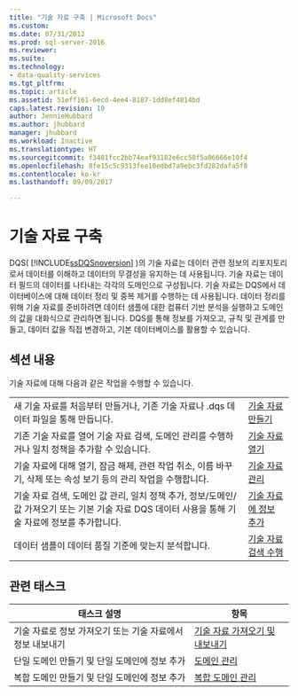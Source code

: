 ```yaml
---
title: "기술 자료 구축 | Microsoft Docs"
ms.custom: 
ms.date: 07/31/2012
ms.prod: sql-server-2016
ms.reviewer: 
ms.suite: 
ms.technology:
- data-quality-services
ms.tgt_pltfrm: 
ms.topic: article
ms.assetid: 51eff161-6ecd-4ee4-8187-1dd8ef4814bd
caps.latest.revision: 10
author: JennieHubbard
ms.author: jhubbard
manager: jhubbard
ms.workload: Inactive
ms.translationtype: HT
ms.sourcegitcommit: f3481fcc2bb74eaf93182e6cc58f5a06666e10f4
ms.openlocfilehash: 8fe15c5c9313fee10edbd7a9ebc3fd282dafa5f8
ms.contentlocale: ko-kr
ms.lasthandoff: 09/09/2017

---
```

# <a name="building-a-knowledge-base"></a>기술 자료 구축
  DQS( [!INCLUDE[ssDQSnoversion](../includes/ssdqsnoversion-md.md)] )의 기술 자료는 데이터 관련 정보의 리포지토리로서 데이터를 이해하고 데이터의 무결성을 유지하는 데 사용됩니다. 기술 자료는 데이터 필드의 데이터를 나타내는 각각의 도메인으로 구성됩니다. 기술 자료는 DQS에서 데이터베이스에 대해 데이터 정리 및 중복 제거를 수행하는 데 사용됩니다. 데이터 정리를 위해 기술 자료를 준비하려면 데이터 샘플에 대한 컴퓨터 기반 분석을 실행하고 도메인의 값을 대화식으로 관리하면 됩니다. DQS를 통해 정보를 가져오고, 규칙 및 관계를 만들고, 데이터 값을 직접 변경하고, 기본 데이터베이스를 활용할 수 있습니다.  
  
## <a name="in-this-section"></a>섹션 내용  
 기술 자료에 대해 다음과 같은 작업을 수행할 수 있습니다.  
  
|||  
|-|-|  
|새 기술 자료를 처음부터 만들거나, 기존 기술 자료나 .dqs 데이터 파일을 통해 만듭니다.|[기술 자료 만들기](../data-quality-services/create-a-knowledge-base.md)|  
|기존 기술 자료를 열어 기술 자료 검색, 도메인 관리를 수행하거나 일치 정책을 추가할 수 있습니다.|[기술 자료 열기](../data-quality-services/open-a-knowledge-base.md)|  
|기술 자료에 대해 열기, 잠금 해제, 관련 작업 취소, 이름 바꾸기, 삭제 또는 속성 보기 등의 관리 작업을 수행합니다.|[기술 자료 관리](../data-quality-services/manage-a-knowledge-base.md)|  
|기술 자료 검색, 도메인 값 관리, 일치 정책 추가, 정보/도메인/값 가져오기 또는 기본 기술 자료 DQS 데이터 사용을 통해 기술 자료에 정보를 추가합니다.|[기술 자료에 정보 추가](../data-quality-services/adding-knowledge-to-a-knowledge-base.md)|  
|데이터 샘플이 데이터 품질 기준에 맞는지 분석합니다.|[기술 자료 검색 수행](../data-quality-services/perform-knowledge-discovery.md)|  
  
## <a name="related-tasks"></a>관련 태스크  
  
|태스크 설명|항목|  
|----------------------|-----------|  
|기술 자료로 정보 가져오기 또는 기술 자료에서 정보 내보내기|[기술 자료 가져오기 및 내보내기](../data-quality-services/importing-and-exporting-knowledge.md)|  
|단일 도메인 만들기 및 단일 도메인에 정보 추가|[도메인 관리](../data-quality-services/managing-a-domain.md)|  
|복합 도메인 만들기 및 단일 도메인에 정보 추가|[복합 도메인 관리](../data-quality-services/managing-a-composite-domain.md)|  
  
  

